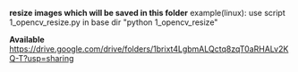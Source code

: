 **resize images which will be saved in this folder**
example(linux): use script 1_opencv_resize.py in base dir "python 1_opencv_resize"

**Available**
https://drive.google.com/drive/folders/1brixt4LgbmALQctq8zqT0aRHALv2KQ-T?usp=sharing